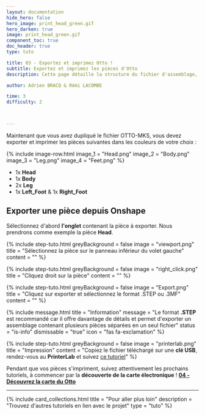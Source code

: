 ```yaml
---
layout: documentation
hide_hero: false
hero_image: print_head_green.gif
hero_darken: true
image: print_head_green.gif
component_toc: true
doc_header: true
type: tuto

title: 03 - Exportez et imprimez Otto !
subtitle: Exportez et imprimez les pièces d'Otto
description: Cette page détaille la structure du fichier d'assemblage, comment exporter une pièce et l'imprimer

author: Adrien BRACQ & Rémi LACOMBE

time: 3
difficulty: 2



---
```


Maintenant que vous avez dupliqué le fichier OTTO-MKS, vous devez exporter et imprimer les pièces suivantes dans les couleurs de votre choix :

{% include image-row.html 
image_1 = "Head.png" 
image_2 = "Body.png"
image_3 = "Leg.png" 
image_4 = "Feet.png"
%}

- 1x **Head**
- 1x **Body**  
- 2x **Leg**
- 1x **Left_Foot** & 1x **Right_Foot**

## Exporter une pièce depuis Onshape

Sélectionnez d'abord **l'onglet** contenant la pièce à exporter. Nous prendrons comme exemple la pièce **Head**.

{% include step-tuto.html 
greyBackground = false
image = "viewport.png"
title = "Sélectionnez la pièce sur le panneau inférieur du volet gauche"
content = "" %}

{% include step-tuto.html 
greyBackground = false
image = "right_click.png"
title = "Cliquez droit sur la pièce"
content = "" %}

{% include step-tuto.html 
greyBackground = false
image = "Export.png"
title = "Cliquez sur exporter et sélectionnez le format .STEP ou .3MF"
content = "" %}

{% include message.html 
title = "Information" 
message = "Le format **.STEP** est recommandé car il offre davantage de détails et permet d'exporter un assemblage contenant plusieurs pièces séparées en un seul fichier" 
status = "is-info" 
dismissable = "true" 
icon = "fas fa-exclamation" %}

{% include step-tuto.html 
greyBackground = false
image = "printerlab.png"
title = "Impression"
content = "Copiez le fichier téléchargé sur une **clé USB**, rendez-vous au **PrinterLab** et suivez [ce tutoriel](https://makerspace-amiens.fr/fab-additive/docs/tutorials/imprimer-une-piece/)" %}

Pendant que vos pièces s'impriment, suivez attentivement les prochains tutoriels, à commencer par la **découverte de la carte électronique** ! [**04 - Découvrez la carte du Otto**](/docs/tutoriels/04-discover-otto-pcb)

---

{%
  include card_collections.html
  title = "Pour aller plus loin"
  description = "Trouvez d'autres tutoriels en lien avec le projet"
  type = "tuto"
%}